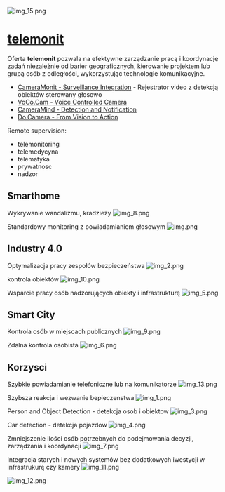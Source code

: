 ![img_15.png](img/img_15.png)
# [telemonit](https://www.telemonit.com/)


Oferta **telemonit** pozwala na efektywne zarządzanie pracą i koordynację zadań niezależnie od barier geograficznych, kierowanie projektem lub grupą osób z odległości, wykorzystując technologie komunikacyjne.

+ [CameraMonit - Surveillance Integration](http://www.cameramonit.com) - Rejestrator video z detekcją obiektów sterowany głosowo
+ [VoCo.Cam - Voice Controlled Camera](http://www.vococam.com)
+ [CameraMind - Detection and Notification](http://www.cameramind.com)
+ [Do.Camera - From Vision to Action](http://www.docamera.com)



Remote supervision:
+ telemonitoring
+ telemedycyna
+ telematyka
+ prywatnosc
+ nadzor



## Smarthome

Wykrywanie wandalizmu, kradzieży
![img_8.png](img/img_8.png)


Standardowy monitoring z powiadamianiem głosowym
![img.png](img/img.png)




## Industry 4.0


Optymalizacja pracy zespołów bezpieczeństwa
![img_2.png](img/img_2.png)


kontrola obiektów
![img_10.png](img/img_10.png)


Wsparcie pracy osób nadzorujących obiekty i infrastrukturę
![img_5.png](img/img_5.png)




## Smart City


Kontrola osób w miejscach publicznych
![img_9.png](img/img_9.png)


Zdalna kontrola osobista
![img_6.png](img/img_6.png)




## Korzysci 

Szybkie powiadamianie telefoniczne lub na komunikatorze
![img_13.png](img/img_13.png)


Szybsza reakcja i wezwanie bepieczenstwa
![img_1.png](img/img_1.png)


Person and Object Detection - detekcja osob i obiektow
![img_3.png](img/img_3.png)

Car detection - detekcja pojazdow
![img_4.png](img/img_4.png)


Zmniejszenie ilości osób potrzebnych do podejmowania decyzji, zarządzania i koordynacji
![img_7.png](img/img_7.png)


Integracja starych i nowych systemów bez dodatkowych iwestycji w infrastrukurę czy kamery
![img_11.png](img/img_11.png)

![img_12.png](img/img_12.png)

